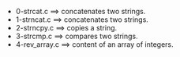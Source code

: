 - 0-strcat.c ==>	concatenates two strings.
- 1-strncat.c ==>	concatenates two strings.
- 2-strncpy.c ==>	copies a string.
- 3-strcmp.c ==>	 compares two strings.
- 4-rev_array.c ==>	 content of an array of integers.
